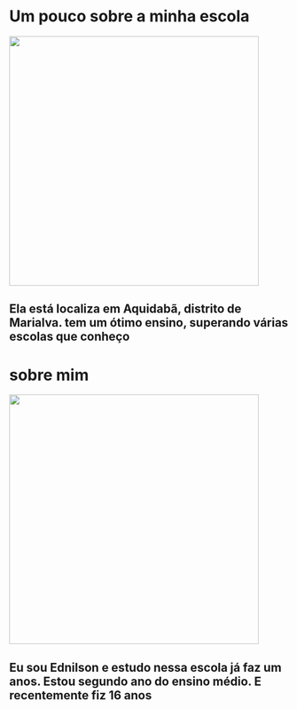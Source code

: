 <!DOCTYPE html>
<html lang="pt-br">
<head>
    <meta charset="UTF-8">
    <meta name="viewport" content="width=device-width, initial-scale=1.0">
    <title>Ednilson</title>
</head>
<body>
   <h1>Um pouco sobre a minha escola</h1> 
<img src="/64b5d63a-1163-4f0b-a2de-367e378665a9.jpg" width="450" height="450">
<h2>Ela está  localiza em Aquidabã, distrito de Marialva. 
    tem um ótimo ensino, superando várias escolas que conheço
</h2>
<h1>sobre mim</h1>
<img src="/14554760-foto-negativa-do-perfil-do-homem-silhueta-anonima-cabeca-humana-empresario-trabalhador-
apoio-ilustracaoial-vetor.jpg" width="450" height="450">
<h2>Eu sou Ednilson e estudo nessa escola já faz um anos. Estou
    segundo ano do ensino médio. E recentemente fiz 16 anos
</h2>

</body>
</html>
